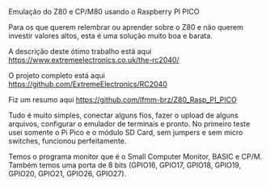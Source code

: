 Emulação do Z80 e CP/M80 usando o Raspberry PI PICO

Para os que querem relembrar ou aprender sobre o Z80 e não querem investir valores altos, esta é uma solução muito boa e barata.

A descrição deste ótimo trabalho está aqui https://www.extremeelectronics.co.uk/the-rc2040/

O projeto completo está aqui https://github.com/ExtremeElectronics/RC2040

Fiz um resumo aqui https://github.com/lfmm-brz/Z80_Rasp_PI_PICO

Tudo é muito simples, conectar alguns fios, fazer o upload de alguns arquivos, configurar o emulador de terminais e pronto.
No primeiro teste usei somente o Pi Pico e o módulo SD Card, sem jumpers e sem micro switches, funcionou perfeitamente.

Temos o programa monitor que é o Small Computer Monitor, BASIC e CP/M. Também temos uma porta de 8 bits (GPIO16, GPIO17, GPIO18, GPIO19, GPIO20, GPIO21, GPIO26, GPIO27).
